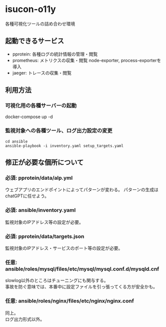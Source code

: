 # isucon-o11y
各種可視化ツールの詰め合わせ環境

## 起動できるサービス

- pprotein: 各種ログの統計情報の管理・閲覧
- prometheus: メトリクスの収集・閲覧 node-exporter, process-exporterを導入
- jaeger: トレースの収集・閲覧



## 利用方法

### 可視化用の各種サーバーの起動

docker-compose up -d


### 監視対象への各種ツール、ログ出力設定の変更

```
cd ansible
ansible-playbook -i inventory.yaml setup_targets.yaml
```

## 修正が必要な個所について

### 必須: pprotein/data/alp.yml

ウェブアプリのエンドポイントによってパターンが変わる。
パターンの生成はchatGPTに任せよう。

### 必須: ansible/inventory.yaml

監視対象のIPアドレス等の設定が必要。

### 必須: pprotein/data/targets.json

監視対象のIPアドレス・サービスのポート等の設定が必要。

### 任意: ansible/roles/mysql/files/etc/mysql/mysql.conf.d/mysqld.cnf

slowlog以外のところはチューニングにも関与する。  
事故を防ぐ意味では、本番中に設定ファイルを引っ張ってくる方が安全かも。

### 任意: ansible/roles/nginx/files/etc/nginx/nginx.conf

同上。  
ログ出力形式以外。

